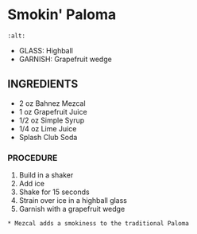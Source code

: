 # Smokin' Paloma

```{image} ../images/
:alt: 
```

* GLASS: Highball
* GARNISH: Grapefruit wedge

## INGREDIENTS
* 2 oz      Bahnez Mezcal
* 1 oz      Grapefruit Juice
* 1/2 oz    Simple Syrup
* 1/4 oz    Lime Juice
* Splash    Club Soda

### PROCEDURE
1. Build in a shaker
2. Add ice
3. Shake for 15 seconds
4. Strain over ice in a highball glass
5. Garnish with a grapefruit wedge

```{note}
* Mezcal adds a smokiness to the traditional Paloma
```

